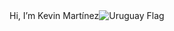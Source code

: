 <div style="display: flex; align-items: center;">Hi, I’m Kevin Martínez <img src="https://img.icons8.com/?size=100&id=AoJYTplAACnu&format=png&color=000000" alt="Uruguay Flag" /></div>

